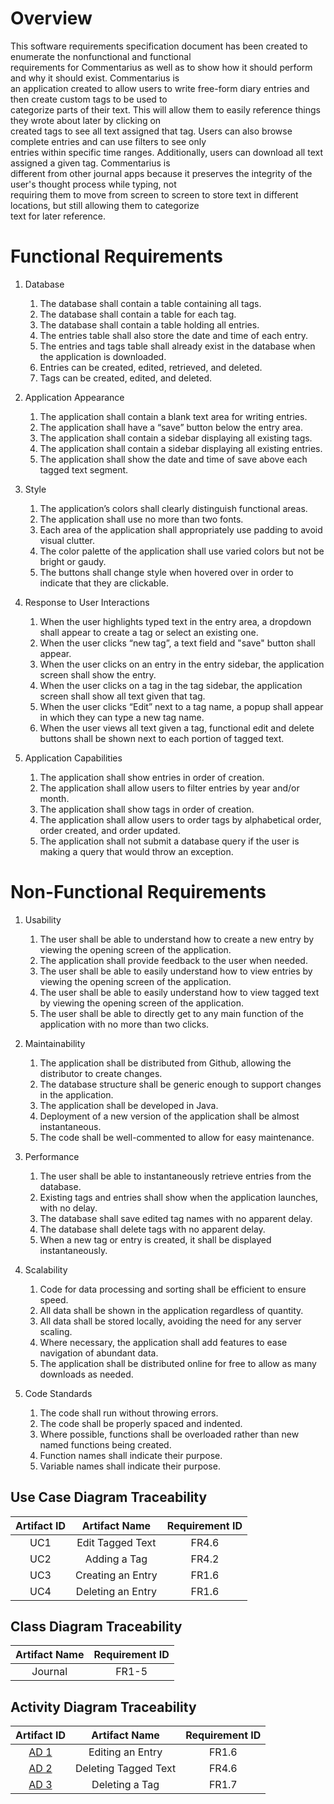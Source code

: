 # Overview

This software requirements specification document has been created to enumerate the nonfunctional and functional  
requirements for Commentarius as well as to show how it should perform and why it should exist. Commentarius is  
an application created to allow users to write free-form diary entries and then create custom tags to be used to   
categorize parts of their text. This will allow them to easily reference things they wrote about later by clicking on   
created tags to see all text assigned that tag. Users can also browse complete entries and can use filters to see only  
entries within specific time ranges. Additionally, users can download all text assigned a given tag. Commentarius is   
different from other journal apps because it preserves the integrity of the user's thought process while typing, not  
requiring them to move from screen to screen to store text in different locations, but still allowing them to categorize  
text for later reference.  

# Functional Requirements  

1. Database
    1. The database shall contain a table containing all tags.  
    2. The database shall contain a table for each tag.  
    3. The database shall contain a table holding all entries.  
    4. The entries table shall also store the date and time of each entry.  
    5. The entries and tags table shall already exist in the database when the application is downloaded.
    6. Entries can be created, edited, retrieved, and deleted.
    7. Tags can be created, edited, and deleted.

2. Application Appearance
    1. The application shall contain a blank text area for writing entries.  
    2. The application shall have a “save” button below the entry area.  
    3. The application shall contain a sidebar displaying all existing tags.  
    4. The application shall contain a sidebar displaying all existing entries.  
    5. The application shall show the date and time of save above each tagged text segment.

3. Style
    1. The application’s colors shall clearly distinguish functional areas.  
    2. The application shall use no more than two fonts. 
    3. Each area of the application shall appropriately use padding to avoid visual clutter.  
    4. The color palette of the application shall use varied colors but not be bright or gaudy.  
    5. The buttons shall change style when hovered over in order to indicate that they are clickable.  

4. Response to User Interactions
    1. When the user highlights typed text in the entry area, a dropdown shall appear to create a tag or select an existing one.  
    2. When the user clicks “new tag”, a text field and "save" button shall appear.   
    3. When the user clicks on an entry in the entry sidebar, the application screen shall show the entry.  
    4. When the user clicks on a tag in the tag sidebar, the application screen shall show all text given that tag.  
    5. When the user clicks “Edit” next to a tag name, a popup shall appear in which they can type a new tag name.
    6. When the user views all text given a tag, functional edit and delete buttons shall be shown next to each portion of tagged text.

5. Application Capabilities
    1. The application shall show entries in order of creation.  
    2. The application shall allow users to filter entries by year and/or month.  
    3. The application shall show tags in order of creation.  
    4. The application shall allow users to order tags by alphabetical order, order created, and order updated.  
    5. The application shall not submit a database query if the user is making a query that would throw an exception.


# Non-Functional Requirements  

1. Usability
    1. The user shall be able to understand how to create a new entry by viewing the opening screen of the application.
    2. The application shall provide feedback to the user when needed.
    3. The user shall be able to easily understand how to view entries by viewing the opening screen of the application.
    4. The user shall be able to easily understand how to view tagged text by viewing the opening screen of the application.
    5. The user shall be able to directly get to any main function of the application with no more than two clicks.   

2. Maintainability
    1. The application shall be distributed from Github, allowing the distributor to create changes.
    2. The database structure shall be generic enough to support changes in the application.
    3. The application shall be developed in Java.
    4. Deployment of a new version of the application shall be almost instantaneous.
    5. The code shall be well-commented to allow for easy maintenance.  

3. Performance
    1. The user shall be able to instantaneously retrieve entries from the database.
    2. Existing tags and entries shall show when the application launches, with no delay.
    3. The database shall save edited tag names with no apparent delay.
    4. The database shall delete tags with no apparent delay.
    5. When a new tag or entry is created, it shall be displayed instantaneously.  

4. Scalability
    1. Code for data processing and sorting shall be efficient to ensure speed.
    2. All data shall be shown in the application regardless of quantity.
    3. All data shall be stored locally, avoiding the need for any server scaling.
    4. Where necessary, the application shall add features to ease navigation of abundant data.
    5. The application shall be distributed online for free to allow as many downloads as needed.    

5. Code Standards
    1. The code shall run without throwing errors.
    2. The code shall be properly spaced and indented.
    3. Where possible, functions shall be overloaded rather than new named functions being created.
    4. Function names shall indicate their purpose.
    5. Variable names shall indicate their purpose.




## Use Case Diagram Traceability
| Artifact ID | Artifact Name | Requirement ID |
| :-------------: | :----------: | :----------: |
| UC1 | Edit Tagged Text | FR4.6 |
| UC2 | Adding a Tag | FR4.2 |
| UC3 | Creating an Entry | FR1.6 |
| UC4 | Deleting an Entry| FR1.6 |

## Class Diagram Traceability
| Artifact Name | Requirement ID |
| :-------------: |:----------: |
| Journal | FR1-5 |

## Activity Diagram Traceability
| Artifact ID | Artifact Name | Requirement ID |
| :-------------: | :----------: | :----------: |
| [AD 1](https://github.com/e-mitch/GVSU-CIS641-Eagle/blob/master/artifacts/functional-models/AD%201.png) | Editing an Entry | FR1.6 |
| [AD 2](https://github.com/e-mitch/GVSU-CIS641-Eagle/blob/master/artifacts/functional-models/AD%202.png) | Deleting Tagged Text | FR4.6 |
| [AD 3](https://github.com/e-mitch/GVSU-CIS641-Eagle/blob/master/artifacts/functional-models/AD%203.png) | Deleting a Tag | FR1.7|
